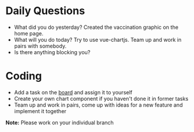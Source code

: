 # Daily Questions

- What did you do yesterday?
Created the vaccination graphic on the home page.
- What will you do today?
Try to use vue-chartjs.
Team up and work in pairs with somebody.
- Is there anything blocking you?


# Coding

- Add a task on the [board](https://github.com/eleduck/covid19/projects/1) and assign it to yourself
- Create your own chart component if you haven't done it in former tasks
- Team up and work in pairs, come up with ideas for a new feature and implement it together


**Note:** Please work on your individual branch
